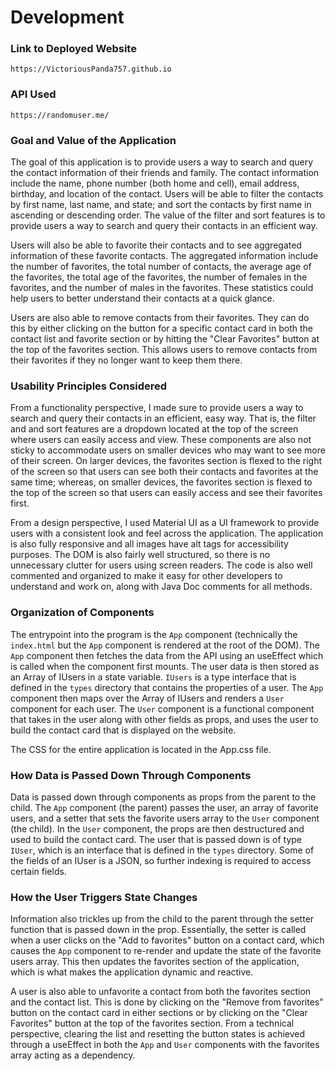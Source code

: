 # Development

### Link to Deployed Website

`https://VictoriousPanda757.github.io`

### API Used

`https://randomuser.me/`

### Goal and Value of the Application

The goal of this application is to provide users a way to search and query the contact information of their friends and family. The contact information include the name, phone number (both home and cell), email address, birthday, and location of the contact. Users will be able to filter the contacts by first name, last name, and state; and sort the contacts by first name in ascending or descending order. The value of the filter and sort features is to provide users a way to search and query their contacts in an efficient way.

Users will also be able to favorite their contacts and to see aggregated information of these favorite contacts. The aggregated information include the number of favorites, the total number of contacts, the average age of the favorites, the total age of the favorites, the number of females in the favorites, and the number of males in the favorites. These statistics could help users to better understand their contacts at a quick glance.

Users are also able to remove contacts from their favorites. They can do this by either clicking on the button for a specific contact card in both the contact list and favorite section or by hitting the "Clear Favorites" button at the top of the favorites section. This allows users to remove contacts from their favorites if they no longer want to keep them there.

### Usability Principles Considered

From a functionality perspective, I made sure to provide users a way to search and query their contacts in an efficient, easy way. That is, the filter and and sort features are a dropdown located at the top of the screen where users can easily access and view. These components are also not sticky to accommodate users on smaller devices who may want to see more of their screen. On larger devices, the favorites section is flexed to the right of the screen so that users can see both their contacts and favorites at the same time; whereas, on smaller devices, the favorites section is flexed to the top of the screen so that users can easily access and see their favorites first.

From a design perspective, I used Material UI as a UI framework to provide users with a consistent look and feel across the application. The application is also fully responsive and all images have alt tags for accessibility purposes. The DOM is also fairly well structured, so there is no unnecessary clutter for users using screen readers. The code is also well commented and organized to make it easy for other developers to understand and work on, along with Java Doc comments for all methods.

### Organization of Components

The entrypoint into the program is the `App` component (technically the `index.html` but the `App` component is rendered at the root of the DOM). The `App` component then fetches the data from the API using an useEffect which is called when the component first mounts. The user data is then stored as an Array of IUsers in a state variable. `IUsers` is a type interface that is defined in the `types` directory that contains the properties of a user. The `App` component then maps over the Array of IUsers and renders a `User` component for each user. The `User` component is a functional component that takes in the user along with other fields as props, and uses the user to build the contact card that is displayed on the website.

The CSS for the entire application is located in the App.css file.

### How Data is Passed Down Through Components

Data is passed down through components as props from the parent to the child. The `App` component (the parent) passes the user, an array of favorite users, and a setter that sets the favorite users array to the `User` component (the child). In the `User` component, the props are then destructured and used to build the contact card. The user that is passed down is of type `IUser`, which is an interface that is defined in the `types` directory. Some of the fields of an IUser is a JSON, so further indexing is required to access certain fields.

### How the User Triggers State Changes

Information also trickles up from the child to the parent through the setter function that is passed down in the prop. Essentially, the setter is called when a user clicks on the "Add to favorites" button on a contact card, which causes the `App` component to re-render and update the state of the favorite users array. This then updates the favorites section of the application, which is what makes the application dynamic and reactive.

A user is also able to unfavorite a contact from both the favorites section and the contact list. This is done by clicking on the "Remove from favorites" button on the contact card in either sections or by clicking on the "Clear Favorites" button at the top of the favorites section. From a technical perspective, clearing the list and resetting the button states is achieved through a useEffect in both the `App` and `User` components with the favorites array acting as a dependency.
